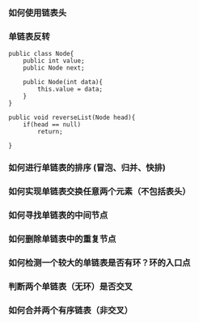 ### 如何使用链表头


### 单链表反转

```
public class Node{
    public int value;
    public Node next;

    public Node(int data){
        this.value = data;
    }
}

public void reverseList(Node head){
    if(head == null)
        return;

}
```

### 如何进行单链表的排序 (冒泡、归并、快排)

### 如何实现单链表交换任意两个元素（不包括表头）

### 如何寻找单链表的中间节点

### 如何删除单链表中的重复节点




### 如何检测一个较大的单链表是否有环？环的入口点

### 判断两个单链表（无环）是否交叉

### 如何合并两个有序链表（非交叉）